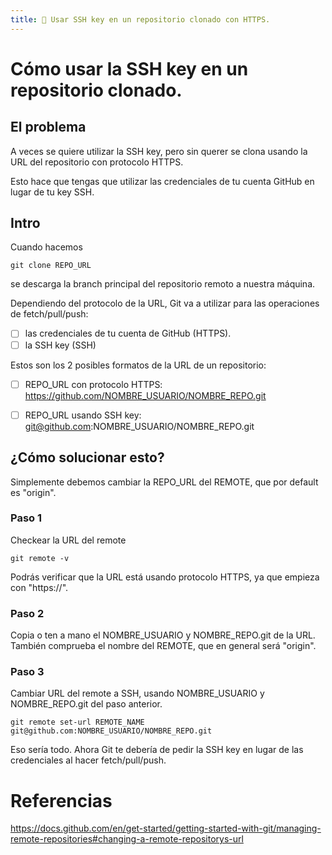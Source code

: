 ```yaml
---
title: 🔑 Usar SSH key en un repositorio clonado con HTTPS.
---
```



# Cómo usar la SSH key en un repositorio clonado.

## El problema

A veces se quiere utilizar la SSH key, pero sin querer se clona usando la URL del repositorio con protocolo HTTPS.

Esto hace que tengas que utilizar las credenciales de tu cuenta GitHub en lugar de tu key SSH.

## Intro

Cuando hacemos 
```
git clone REPO_URL
```
se descarga la branch principal del repositorio remoto a nuestra máquina.

Dependiendo del protocolo de la URL, Git va a utilizar para las operaciones de fetch/pull/push: 
- [ ] las credenciales de tu cuenta de GitHub (HTTPS).
- [ ] la SSH key (SSH)

Estos son los 2 posibles formatos de la URL de un repositorio:

- [ ] REPO_URL con protocolo HTTPS: https://github.com/NOMBRE_USUARIO/NOMBRE_REPO.git

- [ ] REPO_URL usando SSH key: git@github.com:NOMBRE_USUARIO/NOMBRE_REPO.git

## ¿Cómo solucionar esto? 

Simplemente debemos cambiar la REPO_URL del REMOTE, que por default es "origin".

### Paso 1

Checkear la URL del remote
```
git remote -v
```
Podrás verificar que la URL está usando protocolo HTTPS, ya que empieza con "https://".

### Paso 2

Copia o ten a mano el NOMBRE_USUARIO y NOMBRE_REPO.git de la URL. También comprueba el nombre del REMOTE, que en general será "origin".

### Paso 3

Cambiar URL del remote a SSH, usando NOMBRE_USUARIO y NOMBRE_REPO.git del paso anterior.
```
git remote set-url REMOTE_NAME git@github.com:NOMBRE_USUARIO/NOMBRE_REPO.git
```
Eso sería todo. Ahora Git te debería de pedir la SSH key en lugar de las credenciales al hacer fetch/pull/push.

# Referencias

https://docs.github.com/en/get-started/getting-started-with-git/managing-remote-repositories#changing-a-remote-repositorys-url